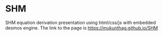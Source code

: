 # SHM
SHM equation derivation presentation using html/css/js with embedded desmos engine. The link to the page is https://mukunthag.github.io/SHM
